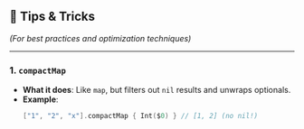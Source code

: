 ## 🎯 Tips & Tricks
*(For best practices and optimization techniques)*

---

### 1. `compactMap`
- **What it does**:
  Like `map`, but filters out `nil` results and unwraps optionals.
- **Example**:
  ```swift
  ["1", "2", "x"].compactMap { Int($0) } // [1, 2] (no nil!)
  ```